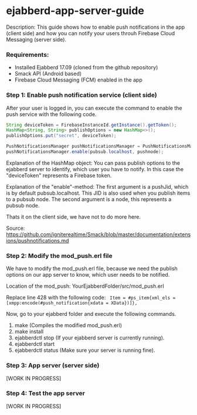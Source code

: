 # ejabberd-app-server-guide
Description: This guide shows how to enable push notifications in the app (client side) and how you can notify your users throuh Firebase Cloud Messaging (server side). 

### Requirements:
- Installed Ejabberd 17.09 (cloned from the github repository)
- Smack API (Android based)
- Firebase Cloud Messaging (FCM) enabled in the app

### Step 1: Enable push notification service (client side)
After your user is logged in, you can execute the command to enable the push service with the following code.

```java
String deviceToken = FirebaseInstanceId.getInstance().getToken();
HashMap<String, String> publishOptions = new HashMap<>();
publishOptions.put("secret", deviceToken);

PushNotificationsManager pushNotificationsManager = PushNotificationsManager.getInstanceFor(mConnection);
pushNotificationsManager.enable(pubsub.localhost, pushnode);
```

Explanation of the HashMap object: You can pass publish options to the ejabberd server to identify, which user you have to notify.
In this case the "deviceToken" represents a Firebase token.

Explanation of the "enable"-method:
The first argument is a pushJid, which is by default pubsub.localhost. This JID is also used when you publish items to a pubsub node.
The second argument is a node, this represents a pubsub node.

Thats it on the client side, we have not to do more here.

Source: https://github.com/igniterealtime/Smack/blob/master/documentation/extensions/pushnotifications.md


### Step 2: Modify the mod_push.erl file
We have to modify the mod_push.erl file, because we need the publish options on our app server to know, which user needs to be notified.

Location of the mod_push: YourEjabberdFolder/src/mod_push.erl

Replace line 428 with the following code:<Enter>
``` Item = #ps_item{xml_els = [xmpp:encode(#push_notification{xdata = XData})]},```

Now, go to your ejabberd folder and execute the following commands.
1. make               (Compiles the modified mod_push.erl)
2. make install
3. ejabberdctl stop   (If your ejabberd server is currently running).
4. ejabberdctl start
5. ejabberdctl status (Make sure your server is running fine).


### Step 3: App server (server side)

[WORK IN PROGRESS]


### Step 4: Test the app server

[WORK IN PROGRESS]








